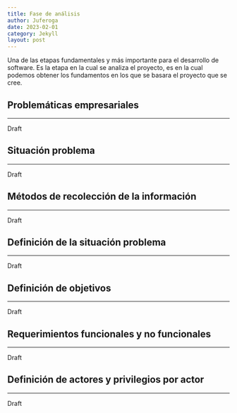 ```yaml
---
title: Fase de análisis
author: Juferoga
date: 2023-02-01
category: Jekyll
layout: post
---
```


Una de las etapas fundamentales y más importante para el desarrollo de software. Es la etapa en la cual se analiza el proyecto, es en la cual podemos obtener los fundamentos en los que se basara el proyecto que se cree.

## Problemáticas empresariales
--- 

Draft

## Situación problema
--- 

Draft

## Métodos de recolección de la información
--- 

Draft

## Definición de la situación problema
--- 

Draft

## Definición de objetivos
--- 

Draft

## Requerimientos funcionales y no funcionales
--- 

Draft

## Definición de actores y privilegios por actor
--- 

Draft